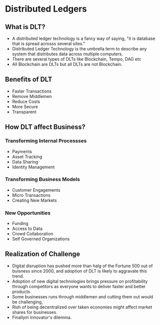 # Distributed Ledgers 

## What is DLT? 

* A distributed ledger technology is a fancy way of saying, "it is database that is spread acrosss several sites."
* Distributed Ledger Technology is the umbrella term to describe any system that distributes data across multiple computers.
* There are several types of DLTs like Blockchain, Tempo, DAG etc 
* All Blockchain are DLTs but all DLTs are not Blockchain.

## Benefits of DLT 

* Faster Transactions 
* Remove Middlemen
* Reduce Costs 
* More Secure
* Transparent 

## How DLT affect Business? 

### Transforming Internal Processses 

* Payments
* Asset Tracking
* Data Sharing 
* Identity Management

### Transforming Business Models 

* Customer Engagements 
* Micro Transactions
* Creating New Markets 

### New Opportunities 

* Funding 
* Access to Data 
* Crowd Collaboration
* Self Governed Organizations

## Realization of Challenge 

* Digital disruption has pushed more than halg of the Fortune 500 out of buisness since 2000, and adoption of DLT is likely to aggravate this trend.
* Adoption of new digital technologies brings pressure on profitability through competitors as everyone wants to deliver faster and better products.
* Some businesses runs through middlemen and cutting them out would be challenging, 
* Rish of being decentralized over taken economies might affect market shares for businesses.
* Finallym Innovator's dilemma.

